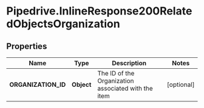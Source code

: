 # Pipedrive.InlineResponse200RelatedObjectsOrganization

## Properties

Name | Type | Description | Notes
------------ | ------------- | ------------- | -------------
**ORGANIZATION_ID** | **Object** | The ID of the Organization associated with the item | [optional] 


